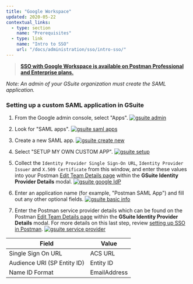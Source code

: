 ```yaml
---
title: "Google Workspace"
updated: 2020-05-22
contextual_links:
  - type: section
    name: "Prerequisites"
  - type: link
    name: "Intro to SSO"
    url: "/docs/administration/sso/intro-sso/"
---
```


> **[SSO with Google Workspace is available on Postman Professional and Enterprise plans.](https://www.postman.com/pricing)**

*Note: An admin of your GSuite organization must create the SAML application.*

### Setting up a custom SAML application in GSuite

1. From the Google admin console, select "Apps".
   [![gsuite admin](https://assets.postman.com/postman-docs/gsuite_admin.png)](https://assets.postman.com/postman-docs/gsuite_admin.png)

1. Look for "SAML apps".
   [![gsuite saml apps](https://assets.postman.com/postman-docs/gsuite_saml_apps.png)](https://assets.postman.com/postman-docs/gsuite_saml_apps.png)

1. Create a new SAML app.
   [![gsuite create new](https://assets.postman.com/postman-docs/gsuite_create_new.png)](https://assets.postman.com/postman-docs/gsuite_create_new.png)

1. Select "SETUP MY OWN CUSTOM APP".
   [![gsuite setup](https://assets.postman.com/postman-docs/gsuite_setup.png)](https://assets.postman.com/postman-docs/gsuite_setup.png)

1. Collect the `Identity Provider Single Sign-On URL`, `Identity Provider Issuer` and `X.509 Certificate` from this window, and enter these values into your Postman [Edit Team Details page](https://go.postman.co/settings/team/general) within the **GSuite Identity Provider Details** modal.
   [![gsuite google IdP](https://assets.postman.com/postman-docs/gsuite_google_IdP.png)](https://assets.postman.com/postman-docs/gsuite_google_IdP.png)

1. Enter an application name (for example, "Postman SAML App") and fill out any other optional fields.
   [![gsuite basic info](https://assets.postman.com/postman-docs/gsuite_basic_info.png)](https://assets.postman.com/postman-docs/gsuite_basic_info.png)

1. Enter the Postman service provider details which can be found on the Postman [Edit Team Details page](https://go.postman.co/settings/team/general) within the **GSuite Identity Provider Details** modal. For more details on this last step, review [setting up SSO in Postman](/docs/administration/sso/admin-sso/).
   [![gsuite service provider](https://assets.postman.com/postman-docs/gsuite_service_provider.png)](https://assets.postman.com/postman-docs/gsuite_service_provider.png)

 | **Field** | **Value** |
 | --- | --- |
 | Single Sign On URL | ACS URL |
 | Audience URI (SP Entity ID) | Entity ID |
 | Name ID Format | EmailAddress |
